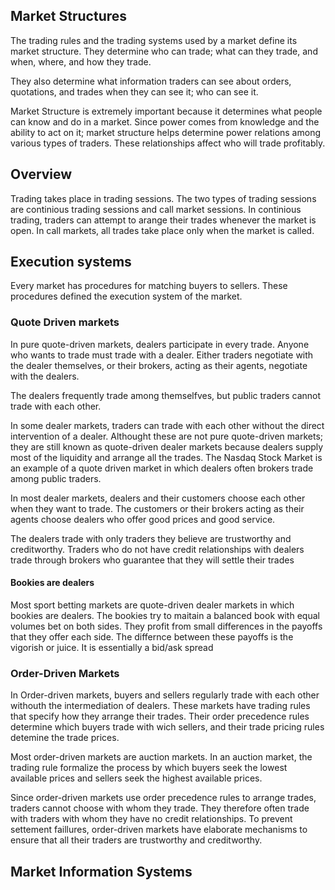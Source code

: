 ## Market Structures 

The trading rules and the trading systems used by a market define its market structure. 
They determine who can trade; what can they trade, and when, where, and how they trade. 

They also determine what information traders can see about orders, quotations, and trades 
when they can see it; who can see it. 

Market Structure is extremely important because it determines what people can know 
and do in a market. Since power comes from knowledge and the ability to act on it; 
market structure helps determine power relations among various types of traders. 
These relationships affect who will trade profitably. 

## Overview 

Trading takes place in trading sessions. The two types of trading sessions are 
continious trading sessions and call market sessions. In continious trading,
traders can attempt to arange their trades whenever the market is open. 
In call markets, all trades take place only when the market is called. 

## Execution systems 

Every market has procedures for matching buyers to sellers. These procedures defined the 
execution system of the market.  


### Quote Driven markets 

In pure quote-driven markets, dealers participate in every trade. Anyone who 
wants to trade must trade with a dealer. Either traders negotiate with the dealer 
themselves, or their brokers, acting as their agents, negotiate with the dealers. 

The dealers frequently trade among themselfves, but public traders cannot trade with 
each other. 


In some dealer markets, traders can trade with each other without the direct intervention 
of a dealer. Althought these are not pure quote-driven markets; they are still known 
as quote-driven dealer markets because dealers supply most of the liquidity and arrange 
all the trades. The Nasdaq Stock Market is an example of a quote driven market in which 
dealers often brokers trade among public traders. 

In most dealer markets, dealers and their customers choose each other when they want 
to trade. The customers or their brokers acting as their agents choose dealers who 
offer good prices and good service.

The dealers trade with only traders they believe are trustworthy and creditworthy. Traders 
who do not have credit relationships with dealers trade through brokers who guarantee 
that they will settle their trades

#### Bookies are dealers 

Most sport betting markets are quote-driven dealer markets in which bookies are dealers. 
The bookies try to maitain a balanced book with equal volumes bet on both sides. 
They profit from small differences in the payoffs that they offer each side. 
The differnce between these payoffs is the vigorish or juice. It is essentially a 
bid/ask spread


### Order-Driven Markets 

In Order-driven markets, buyers and sellers regularly trade with each other withouth 
the intermediation of dealers. These markets have trading rules that specify how they 
arrange their trades. Their order precedence rules determine which buyers trade with wich 
sellers, and their trade pricing rules detemine the trade prices. 

Most order-driven markets are auction markets. In an auction market, the trading rule 
formalize the process by which buyers seek the lowest available prices and sellers 
seek the highest available prices. 

Since order-driven markets use order precedence rules to arrange trades, traders cannot 
choose with whom they trade. They therefore often trade with traders with whom they have 
no credit relationships. To prevent settement faillures, order-driven markets have elaborate
mechanisms to ensure that all their traders are trustworthy and creditworthy. 


## Market Information Systems 



